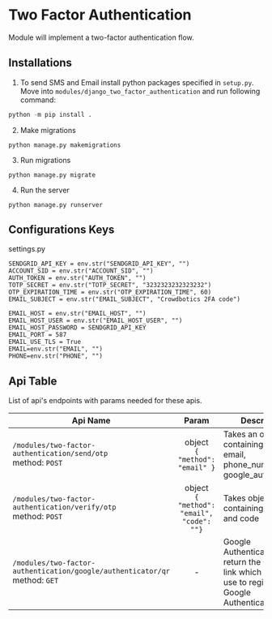 # Two Factor Authentication
Module will implement a two-factor authentication flow.

## Installations

1. To send SMS and Email install python packages specified in `setup.py`. Move into `modules/django_two_factor_authentication` and run following command: 

```py
python -m pip install .
```

2. Make migrations
```
python manage.py makemigrations
```

3. Run migrations
```
python manage.py migrate
```

4. Run the server
```
python manage.py runserver
```

## Configurations Keys
settings.py
```
SENDGRID_API_KEY = env.str("SENDGRID_API_KEY", "")
ACCOUNT_SID = env.str("ACCOUNT_SID", "")
AUTH_TOKEN = env.str("AUTH_TOKEN", "")
TOTP_SECRET = env.str("TOTP_SECRET", "3232323232323232")
OTP_EXPIRATION_TIME = env.str("OTP_EXPIRATION_TIME", 60)
EMAIL_SUBJECT = env.str("EMAIL_SUBJECT", "Crowdbotics 2FA code")

EMAIL_HOST = env.str("EMAIL_HOST", "")
EMAIL_HOST_USER = env.str("EMAIL_HOST_USER", "")
EMAIL_HOST_PASSWORD = SENDGRID_API_KEY
EMAIL_PORT = 587
EMAIL_USE_TLS = True
EMAIL=env.str("EMAIL", "")
PHONE=env.str("PHONE", "")
```

## Api Table
List of api's endpoints with params needed for these apis.

| Api Name                           | Param        | Description                                                    |
| ------------------------------------------------------------|:------------:|-----------------------------------|
| `/modules/two-factor-authentication/send/otp` <br /> method: `POST`| object <br />`{ "method": "email" }`  | Takes an object containing method email, phone_number or google_authenticator|
| `/modules/two-factor-authentication/verify/otp` <br /> method: `POST`|  object <br /> `{ "method": "email", "code": ""}`  | Takes object containing method and code|
| `/modules/two-factor-authentication/google/authenticator/qr` <br /> method: `GET`| - | Google Authenticator will return the QR code link which you can use to register on Google Authenticator App.|




